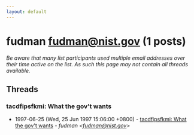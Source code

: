 ```yaml
---
layout: default
---
```


# fudman <fudman@nist.gov> (1 posts)

_Be aware that many list participants used multiple email addresses over their time active on the list. As such this page may not contain all threads available._

## Threads

### tacdfipsfkmi: What the gov't wants
+ 1997-06-25 (Wed, 25 Jun 1997 15:06:00 +0800) - [tacdfipsfkmi: What the gov't wants](/archive/1997/06/20e6c73e6b9163b3d6c61b60920b67ed9d1e892fb94224342b6d5e17b3d4f36e) - _fudman \<fudman@nist.gov\>_

